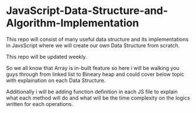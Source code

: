 # JavaScript-Data-Structure-and-Algorithm-Implementation

This repo will consist of many useful data structure and its implementations in JavsScript where we will create our own Data Structure from scratch.

This repo will be updated weekly.

So we all know that Array is in-built feature so here i will be walking you guys through from linked list to Bineary heap and could cover below topic with explaination on each Data Structure.

Additionally i will be adding function definition in each JS file to explain what each method will do and what will be the time complexity  on the logics written for each operations.

